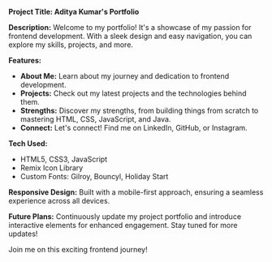**Project Title: Aditya Kumar's Portfolio**

**Description:**
Welcome to my portfolio! It's a showcase of my passion for frontend development. With a sleek design and easy navigation, you can explore my skills, projects, and more.

**Features:**
- **About Me:** Learn about my journey and dedication to frontend development.
- **Projects:** Check out my latest projects and the technologies behind them.
- **Strengths:** Discover my strengths, from building things from scratch to mastering HTML, CSS, JavaScript, and Java.
- **Connect:** Let's connect! Find me on LinkedIn, GitHub, or Instagram.

**Tech Used:**
- HTML5, CSS3, JavaScript
- Remix Icon Library
- Custom Fonts: Gilroy, Bouncyl, Holiday Start

**Responsive Design:**
Built with a mobile-first approach, ensuring a seamless experience across all devices.

**Future Plans:**
Continuously update my project portfolio and introduce interactive elements for enhanced engagement. Stay tuned for more updates!

Join me on this exciting frontend journey!

